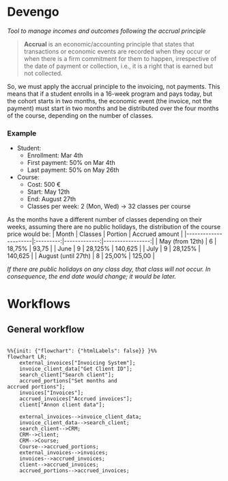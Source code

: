 Devengo
========================
_Tool to manage incomes and outcomes following the accrual principle_

> **Accrual** is an economic/accounting principle that states that transactions or economic events are recorded when they occur or when there is a firm commitment for them to happen, irrespective of the date of payment or collection, i.e., it is a right that is earned but not collected.

So, we must apply the accrual principle to the invoicing, not payments. This means that if a student enrolls in a 16-week program and pays today, but the cohort starts in two months, the economic event (the invoice, not the payment) must start in two months and be distributed over the four months of the course, depending on the number of classes.

### Example
- Student:
  - Enrollment: Mar 4th
  - First payment: 50% on Mar 4th
  - Last payment: 50% on May 26th
- Course:
  - Cost: 500 €
  - Start: May 12th
  - End: August 27th
  - Classes per week: 2 (Mon, Wed) -> 32 classes per course

As the months have a different number of classes depending on their weeks, assuming there are no public holidays, the distribution of the course price would be:
|  Month               |  Classes  |   Portion    |  Accrued amount  |
|----------------------|:---------:|-------------:|-----------------:|
|  May (from 12th)     |     6     |    18,75%    |      93,75       |
|  June                |     9     |    28,125%   |     140,625      |
|  July                |     9     |    28,125%   |     140,625      |
|  August (until 27th) |     8     |    25,00%    |     125,00       |

_If there are public holidays on any class day, that class will not occur. In consequence, the end date would change; it would be later._

Workflows
========================
General workflow
------------------------
```mermaid

%%{init: {"flowchart": {"htmlLabels": false}} }%%
flowchart LR;
    external_invoices["Invoicing System"];
    invoice_client_data["Get Client ID"];
    search_client["Search client"];
    accrued_portions["Set months and
accrued portions"];
    invoices["Invoices"];
    accrued_invoices["Accrued invoices"];
    client["Annon client data"];

    external_invoices-->invoice_client_data;
    invoice_client_data-->search_client;
    search_client-->CRM;
    CRM-->client;
    CRM-->Course;
    Course-->accrued_portions;
    external_invoices-->invoices;
    invoices-->accrued_invoices;
    client-->accrued_invoices;
    accrued_portions-->accrued_invoices;
```
